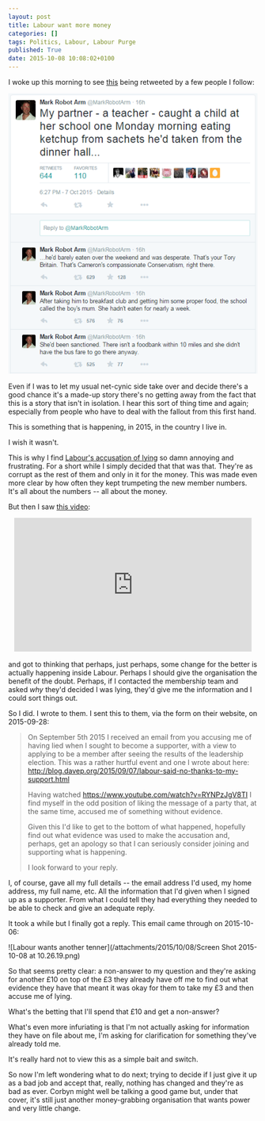 ```yaml
---
layout: post
title: Labour want more money
categories: []
tags: Politics, Labour, Labour Purge
published: True
date: 2015-10-08 10:08:02+0100
---
```


I woke up this morning to see [this](https://twitter.com/MarkRobotArm/status/651811143284076544) being retweeted by a few people I follow:

![An effect of sanctions](/attachments/2015/10/08/ToryUK.png)

Even if I was to let my usual net-cynic side take over and decide there's a
good chance it's a made-up story there's no getting away from the fact that
this is a story that isn't in isolation. I hear this sort of thing time and
again; especially from people who have to deal with the fallout from this
first hand.

This is something that is happening, in 2015, in the country I live in.

I wish it wasn't.

This is why I find
[Labour's accusation of lying](/2015/09/07/labour-said-no-thanks-to-my-support.html)
so damn annoying and frustrating. For a short while I simply decided that
that was that. They're as corrupt as the rest of them and only in it for the
money. This was made even more clear by how often they kept trumpeting the
new member numbers. It's all about the numbers -- all about the money.

But then I saw [this video](https://www.youtube.com/watch?v=RYNPzJgV8TI):

<center>
<iframe width="480" height="270" src="https://www.youtube.com/embed/RYNPzJgV8TI" frameborder="0" allowfullscreen></iframe>
</center>

and got to thinking that perhaps, just perhaps, some change for the better
is actually happening inside Labour. Perhaps I should give the organisation
the benefit of the doubt. Perhaps, if I contacted the membership team and
asked *why* they'd decided I was lying, they'd give me the information and I
could sort things out.

So I did. I wrote to them. I sent this to them, via the form on their
website, on 2015-09-28:

> On September 5th 2015 I received an email from you accusing me of
> having lied when I sought to become a supporter, with a view to
> applying to be a member after seeing the results of the leadership
> election. This was a rather hurtful event and one I wrote about here:
> http://blog.davep.org/2015/09/07/labour-said-no-thanks-to-my-support.html
>
> Having watched https://www.youtube.com/watch?v=RYNPzJgV8TI I find
> myself in the odd position of liking the message of a party that, at
> the same time, accused me of something without evidence.
>
> Given this I'd like to get to the bottom of what happened, hopefully
> find out what evidence was used to make the accusation and, perhaps,
> get an apology so that I can seriously consider joining and supporting
> what is happening.
>
> I look forward to your reply.

I, of course, gave all my full details -- the email address I'd used, my home
address, my full name, etc. All the information that I'd given when I signed
up as a supporter. From what I could tell they had everything they needed to
be able to check and give an adequate reply.

It took a while but I finally got a reply. This email came through on
2015-10-06:

![Labour wants another tenner](/attachments/2015/10/08/Screen Shot 2015-10-08 at 10.26.19.png)

So that seems pretty clear: a non-answer to my question and they're asking
for another £10 on top of the £3 they already have off me to find out what
evidence they have that meant it was okay for them to take my £3 and then
accuse me of lying.

What's the betting that I'll spend that £10 and get a non-answer?

What's even more infuriating is that I'm not actually asking for information
they have on file about me, I'm asking for clarification for something they've
already told me.

It's really hard not to view this as a simple bait and switch.

So now I'm left wondering what to do next; trying to decide if I just give it
up as a bad job and accept that, really, nothing has changed and they're as
bad as ever. Corbyn might well be talking a good game but, under that cover,
it's still just another money-grabbing organisation that wants power and
very little change.

[//]: # (2015-10-08-labour-want-more-money.md ends here)
